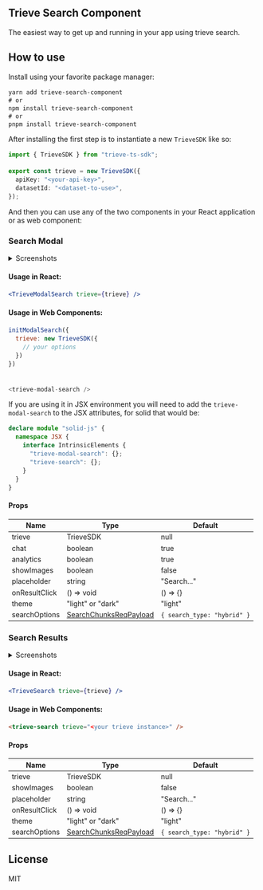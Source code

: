 ## Trieve Search Component

The easiest way to get up and running in your app using trieve search.

## How to use

Install using your favorite package manager:

```
yarn add trieve-search-component
# or
npm install trieve-search-component
# or
pnpm install trieve-search-component
```

After installing the first step is to instantiate a new `TrieveSDK` like so:

```ts
import { TrieveSDK } from "trieve-ts-sdk";

export const trieve = new TrieveSDK({
  apiKey: "<your-api-key>",
  datasetId: "<dataset-to-use>",
});
```

And then you can use any of the two components in your React application or as web component:

### Search Modal

<details>
<summary>Screenshots</summary>

![light closed](./github/modal-light-1.png)
![dark closed](./github/modal-dark-1.png)
![light open](./github/modal-light-2.png)

</details>

#### Usage in React:

```jsx
<TrieveModalSearch trieve={trieve} />
```

#### Usage in Web Components:

```js
initModalSearch({
  trieve: new TrieveSDK({
    // your options
  })
})


<trieve-modal-search />

```

If you are using it in JSX environment you will need to add the `trieve-modal-search` to the JSX attributes, for solid that would be:

```typescript
declare module "solid-js" {
  namespace JSX {
    interface IntrinsicElements {
      "trieve-modal-search": {};
      "trieve-search": {};
    }
  }
}
```

#### Props

| Name          | Type                                                                                           | Default                     |
| ------------- | ---------------------------------------------------------------------------------------------- | --------------------------- |
| trieve        | TrieveSDK                                                                                      | null                        |
| chat          | boolean                                                                                        | true                        |
| analytics     | boolean                                                                                        | true                        |
| showImages    | boolean                                                                                        | false                       |
| placeholder   | string                                                                                         | "Search..."                 |
| onResultClick | () => void                                                                                     | () => {}                    |
| theme         | "light" or "dark"                                                                              | "light"                     |
| searchOptions | [SearchChunksReqPayload](https://ts-sdk.trieve.ai/types/types_gen.SearchChunksReqPayload.html) | `{ search_type: "hybrid" }` |

### Search Results

<details>
<summary>Screenshots</summary>

![light](./github/search-light.png)
![dark](./github/search-dark.png)

</details>

#### Usage in React:

```jsx
<TrieveSearch trieve={trieve} />
```

#### Usage in Web Components:

```html
<trieve-search trieve="<your trieve instance>" />
```

#### Props

| Name          | Type                                                                                           | Default                     |
| ------------- | ---------------------------------------------------------------------------------------------- | --------------------------- |
| trieve        | TrieveSDK                                                                                      | null                        |
| showImages    | boolean                                                                                        | false                       |
| placeholder   | string                                                                                         | "Search..."                 |
| onResultClick | () => void                                                                                     | () => {}                    |
| theme         | "light" or "dark"                                                                              | "light"                     |
| searchOptions | [SearchChunksReqPayload](https://ts-sdk.trieve.ai/types/types_gen.SearchChunksReqPayload.html) | `{ search_type: "hybrid" }` |

## License

MIT
